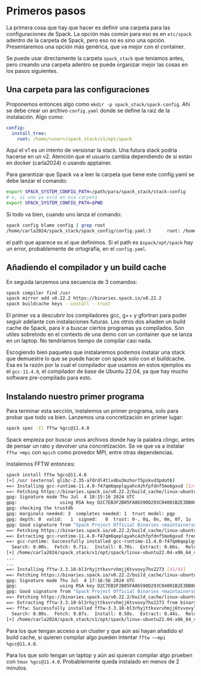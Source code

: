 # Primeros pasos

La primera cosa que hay que hacer es definir una carpeta para las
configuraciones de Spack. La opción más común para eso es en `etc/spack`
adentro de la carpeta de Spack, pero eso no es sino una opción. Presentaremos
una opción más genérica, que va mejor con el container.

Se puede usar directamente la carpeta `spack_stack` que teníamos antes, pero
creando una carpeta adentro se puede organizar mejor las cosas en los pasos
siguientes.

## Una carpeta para las configuraciones

Proponemos entonces algo como `mkdir -p spack_stack/spack-config`. Ahí se
debe crear un archivo `config.yaml` donde se define la raiz de la instalación.
Algo como:

```yaml
config:
  install_tree:
    root: /home/<user>/spack_stack/v1/opt/spack
```

Aquí el v1 es un intento de versionar la stack. Una futura stack podría hacerse
en un v2.
Atención que el usuario cambia dependiendo de si están en docker (carla2024) o
usando apptainer.

Para garantizar que Spack va a leer la carpeta que tiene este config.yaml se
debe lanzar el comando:

```bash
export SPACK_SYSTEM_CONFIG_PATH=/path/para/spack_stack/stack-config
# o, si uno ya está en esa carpeta
export SPACK_SYSTEM_CONFIG_PATH=$PWD
```

Si todo va bien, cuando uno lanza el comando:

```bash
spack config blame config | grep root
/home/carla2024/spack_stack/spack_config/config.yaml:3      root: /home/carla2024/spack_stack/v1/opt/spack
```

el path que aparece es el que definimos. Si el path es `$spack/opt/spack`
hay un error, probablemente de ortografia, en el `config.yaml`.

## Añadiendo el compilador y un build cache

En seguida lanzemos una secuencia de 3 comandos:

```bash
spack compiler find /usr
spack mirror add v0.22.2 https://binaries.spack.io/v0.22.2
spack buildcache keys --install --trust
```

El primer va a descubrir los compiladores gcc, g++ y gfortran para poder seguir
adelante con instalaciones futuras.
Los otros dos añaden un build cache de Spack, para ir a buscar ciertos
programas ya compilados. Son utiles sobretodo en el contexto de una demo
con un container que se lanza en un laptop. No tendríamos tiempo de compilar
casi nada.

Escogiendo bien paquetes que instalaremos podemos instalar una stack que
demuestre lo que se puede hacer con spack solo con el buildcache. Esa es
la razón por la cual el compilador que usamos en estos ejemplos es el
`gcc-11.4.0`, el compilador de base de Ubuntu 22.04, ya que hay mucho
software pre-compilado para esto.

## Instalando nuestro primer programa

Para terminar esta sección, instalemos un primer programa, solo para probar
que todo va bien. Lanzemos una concretización en primer lugar:

```bash
spack spec -Il fftw %gcc@11.4.0
```

Spack empieza por buscar unos archivos donde hay la palabra clingo, antes de
pensar un rato y devolver una concretización. Se ve que va a instalar
`fftw +mpi` con `mpich` como provedor MPI, entre otras dependencias.

Instalemos FFTW entonces:

```bash
spack install fftw %gcc@11.4.0
[+] /usr (external glibc-2.35-a7drdl4tlx4bu3mzhor75pskvd3pdot6)
==> Installing gcc-runtime-11.4.0-f47qm6qeplqyahc4zhfpfdnf5mo6gxvd [2/41]
==> Fetching https://binaries.spack.io/v0.22.2/build_cache/linux-ubuntu22.04-x86_64_v3-gcc-11.4.0-gcc-runtime-11.4.0-f47qm6qeplqyahc4zhfpfdnf5mo6gxvd.spec.json.sig
gpg: Signature made Thu Jul  4 18:15:16 2024 UTC
gpg:                using RSA key D2C7EB3F2B05FA86590D293C04001B2E3DB0C723
gpg: checking the trustdb
gpg: marginals needed: 3  completes needed: 1  trust model: pgp
gpg: depth: 0  valid:   1  signed:   0  trust: 0-, 0q, 0n, 0m, 0f, 1u
gpg: Good signature from "Spack Project Official Binaries <maintainers@spack.io>" [ultimate]
==> Fetching https://binaries.spack.io/v0.22.2/build_cache/linux-ubuntu22.04-x86_64_v3/gcc-11.4.0/gcc-runtime-11.4.0/linux-ubuntu22.04-x86_64_v3-gcc-11.4.0-gcc-runtime-11.4.0-f47qm6qeplqyahc4zhfpfdnf5mo6gxvd.spack
==> Extracting gcc-runtime-11.4.0-f47qm6qeplqyahc4zhfpfdnf5mo6gxvd from binary cache
==> gcc-runtime: Successfully installed gcc-runtime-11.4.0-f47qm6qeplqyahc4zhfpfdnf5mo6gxvd
  Search: 0.00s.  Fetch: 9.71s.  Install: 0.70s.  Extract: 0.66s.  Relocate: 0.03s.  Total: 10.41s
[+] /home/carla2024/spack_stack/v1/opt/spack/linux-ubuntu22.04-x86_64_v3/gcc-11.4.0/gcc-runtime-11.4.0-f47qm6qeplqyahc4zhfpfdnf5mo6gxvd
...
...
==> Installing fftw-3.3.10-bl3rhyjttkxvrvhmjj6tvvovy7hx2273 [41/41]
==> Fetching https://binaries.spack.io/v0.22.2/build_cache/linux-ubuntu22.04-x86_64_v3-gcc-11.4.0-fftw-3.3.10-bl3rhyjttkxvrvhmjj6tvvovy7hx2273.spec.json.sig
gpg: Signature made Thu Jul  4 17:16:56 2024 UTC
gpg:                using RSA key D2C7EB3F2B05FA86590D293C04001B2E3DB0C723
gpg: Good signature from "Spack Project Official Binaries <maintainers@spack.io>" [ultimate]
==> Fetching https://binaries.spack.io/v0.22.2/build_cache/linux-ubuntu22.04-x86_64_v3/gcc-11.4.0/fftw-3.3.10/linux-ubuntu22.04-x86_64_v3-gcc-11.4.0-fftw-3.3.10-bl3rhyjttkxvrvhmjj6tvvovy7hx2273.spack
==> Extracting fftw-3.3.10-bl3rhyjttkxvrvhmjj6tvvovy7hx2273 from binary cache
==> fftw: Successfully installed fftw-3.3.10-bl3rhyjttkxvrvhmjj6tvvovy7hx2273
  Search: 0.00s.  Fetch: 9.87s.  Install: 0.50s.  Extract: 0.44s.  Relocate: 0.05s.  Total: 10.37s
[+] /home/carla2024/spack_stack/v1/opt/spack/linux-ubuntu22.04-x86_64_v3/gcc-11.4.0/fftw-3.3.10-bl3rhyjttkxvrvhmjj6tvvovy7hx2273
```

Para los que tengan acceso a un cluster y que aún así hayan añadido el build
cache, si quieren compilar algo pueden intentar `fftw ~~mpi %gcc@11.4.0`.

Para los que solo tengan un laptop y aún así quieran compilar algo prueben 
con `tmux %gcc@11.4.0`. Probablemente queda instalado en menos de 2 minutos.

